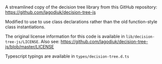 A streamlined copy of the decision tree library from this GitHub repository:
https://github.com/lagodiuk/decision-tree-js

Modified to use to use class declarations rather than the old function-style class instantiations.

The original license information for this code is available in `lib/decision-tree-js/LICENSE`. Also see:
https://github.com/lagodiuk/decision-tree-js/blob/master/LICENSE

Typescript typings are available in `types/decision-tree.d.ts`
